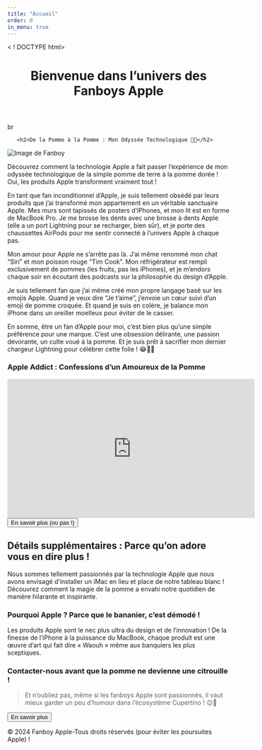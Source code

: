 ```yaml
---
title: "Accueil"
order: 0
in_menu: true
---
```

< ! DOCTYPE html>

<html lang="fr">
<head>
       <meta charset="UTF-8">
       <meta name="viewport" content="widht=device-widht, initial-scale=1.0">
       <title>Mon Site Apple</title>
       <link rel="stylesheet" href="styles.css">
       </head>
       <body>
              
<header>
       <h1 id="main-title">Bienvenue dans l’univers des Fanboys Apple</h1>
</header>
<div class="content">
     <section class="section">br

       <h2>De la Pomme à la Pomme : Mon Odyssée Technologique 🍏😄</h2>
<img src="{% link images/FANBOY.jpg%}" alt="Image de Fanboy" class="main-image">
       <p> Découvrez comment la technologie Apple a fait passer l’expérience de mon odyssée technologique de la simple pomme de terre à la pomme dorée ! Oui, les produits Apple transforment vraiment tout !</p>
</section>

<main>
       <div class="main-text">
            <p>En tant que fan inconditionnel d’Apple, je suis tellement obsédé par leurs produits que j’ai transformé mon appartement en un véritable sanctuaire Apple. Mes murs sont tapissés de posters d’iPhones, et mon lit est en forme de MacBook Pro. Je me brosse les dents avec une brosse à dents Apple (elle a un port Lightning pour se recharger, bien sûr), et je porte des chaussettes AirPods pour me sentir connecté à l’univers Apple à chaque pas.

Mon amour pour Apple ne s’arrête pas là. J’ai même renommé mon chat “Siri” et mon poisson rouge “Tim Cook”. Mon réfrigérateur est rempli exclusivement de pommes (les fruits, pas les iPhones), et je m’endors chaque soir en écoutant des podcasts sur la philosophie du design d’Apple.

Je suis tellement fan que j’ai même créé mon propre langage basé sur les emojis Apple. Quand je veux dire “Je t’aime”, j’envoie un cœur suivi d’un emoji de pomme croquée. Et quand je suis en colère, je balance mon iPhone dans un oreiller moelleux pour éviter de le casser.

En somme, être un fan d’Apple pour moi, c’est bien plus qu’une simple préférence pour une marque. C’est une obsession délirante, une passion dévorante, un culte voué à la pomme. Et je suis prêt à sacrifier mon dernier chargeur Lightning pour célébrer cette folie ! 😂🍎🔌</p>
        </div>
        <section class="section">
             <h3>Apple Addict : Confessions d’un Amoureux de la Pomme</h3>
             <iframe class="youtube-video" width="560" height="315" src="https://www.youtube.com/embed/EHQCvSbHW-k?si=jKEdb7YWfOHtb1-D" title="YouTube video player" frameborder="0" allow="accelerometer; autoplay; clipboard-write; encrypted-media; gyroscope; picture-in-picture; web-share" referrerpolicy="strict-origin-when-cross-origin" allowfullscreen></iframe>
      </section>
<button class="button" onclick="toggleDetails( )">En savoir plus (ou pas !)</button>
<div id="details" styles="display:none;">
<h2>Détails supplémentaires : Parce qu’on adore vous en dire plus !</h2> 
<p>Nous sommes tellement passionnés par la technologie Apple que nous avons envisagé d’installer un iMac en lieu et place de notre tableau blanc ! Découvrez comment la magie de la pomme a envahi notre quotidien de manière hilarante et inspirante.</p>
<h3>Pourquoi Apple ? Parce que le bananier, c’est démodé !</h3>
<p>Les produits Apple sont le nec plus ultra du design et de l’innovation ! De la finesse de l’iPhone à la puissance du MacBook, chaque produit est une œuvre d’art qui fait dire « Waouh » même aux banquiers les plus sceptiques.</p>

<h3>Contacter-nous avant que la pomme ne devienne une citrouille !</h3>
</div>
      <blockquote class="quote">Et n’oubliez pas, même si les fanboys Apple sont passionnés, il vaut mieux garder un peu d’humour dans l’écosystème Cupertino ! 😉📱</blockquote>
</main>
<footer>
      <button class="button">En savoir plus</button>
<p>&copy; 2024 Fanboy Apple-Tous droits réservés (pour éviter les poursuites Apple) !</p>
</footer>
</body>
</html> 